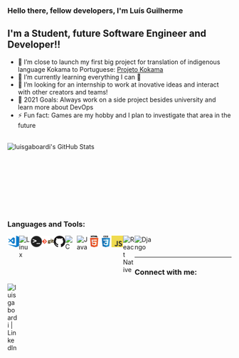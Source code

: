 ### Hello there, fellow developers, I'm Luís Guilherme

## I'm a Student, future Software Engineer and Developer!!

- 🔭 I’m close to launch my first big project for translation of indigenous language Kokama to Portuguese: [Projeto Kokama](https://github.com/luisgaboardi/2020.2-Projeto-Kokama-Wiki)
- 🌱 I’m currently learning everything I can 🤣
- 👯 I’m looking for an internship to work at inovative ideas and interact with other creators and teams!
- 🥅 2021 Goals: Always work on a side project besides university and learn more about DevOps
- ⚡ Fun fact: Games are my hobby and I plan to investigate that area in the future

<br />

<img align="left" alt="luisgaboardi's GitHub Stats" src="https://github-readme-stats.codestackr.vercel.app/api?username=luisgaboardi&show_icons=true&hide_border=true" />

<br /><br /><br /><br /><br /><br /><br /><br />

### Languages and Tools:

<img align="left" alt="Visual Studio Code" width="26px" src="https://raw.githubusercontent.com/github/explore/80688e429a7d4ef2fca1e82350fe8e3517d3494d/topics/visual-studio-code/visual-studio-code.png" />
<img align="left" alt="Linux" width="26px" src="https://www.clipartmax.com/png/middle/74-741419_big-image-linux-icon-png.png" />
<img align="left" alt="Terminal" width="26px" src="https://raw.githubusercontent.com/github/explore/80688e429a7d4ef2fca1e82350fe8e3517d3494d/topics/terminal/terminal.png" />
<img align="left" alt="Git" width="26px" src="https://raw.githubusercontent.com/github/explore/80688e429a7d4ef2fca1e82350fe8e3517d3494d/topics/git/git.png" />
<img align="left" alt="GitHub" width="26px" src="https://raw.githubusercontent.com/github/explore/78df643247d429f6cc873026c0622819ad797942/topics/github/github.png" />

<img align="left" alt="C" width="26px" src="https://cdn.iconscout.com/icon/free/png-512/c-programming-569564.png" />
<img align="left" alt="Java" width="26px" src="https://cdn.iconscout.com/icon/free/png-512/java-43-569305.png" />
<img align="left" alt="HTML5" width="26px" src="https://raw.githubusercontent.com/github/explore/80688e429a7d4ef2fca1e82350fe8e3517d3494d/topics/html/html.png" />
<img align="left" alt="CSS3" width="26px" src="https://raw.githubusercontent.com/github/explore/80688e429a7d4ef2fca1e82350fe8e3517d3494d/topics/css/css.png" />
<img align="left" alt="JavaScript" width="26px" src="https://raw.githubusercontent.com/github/explore/80688e429a7d4ef2fca1e82350fe8e3517d3494d/topics/javascript/javascript.png" />

<img align="left" alt="React Native" width="26px" src="https://toppng.com/uploads/preview/react-native-svg-transformer-allows-you-import-svg-aperture-science-innovators-logo-11562851994zqcpwozsvy.png" />
<img align="left" alt="Django" width="38px" src="https://www.vhv.rs/dpng/d/208-2081416_django-development-png-transparent-django-logo-png-download.png" />

<br />
<br />

---

### Connect with me:

[<img align="left" alt="luisgaboardi | LinkedIn" width="22px" src="https://cdn.jsdelivr.net/npm/simple-icons@v3/icons/linkedin.svg" />](https://www.linkedin.com/in/luisgaboardi/)

